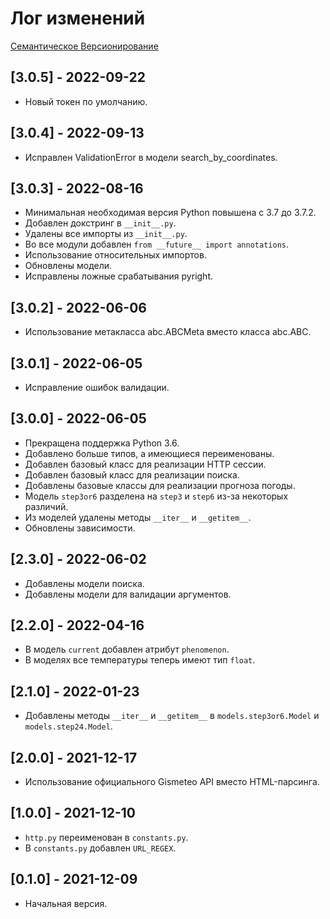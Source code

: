 # Лог изменений

[Семантическое Версионирование](https://semver.org/lang/ru/)

## [3.0.5] - 2022-09-22

- Новый токен по умолчанию.

## [3.0.4] - 2022-09-13

- Исправлен ValidationError в модели search_by_coordinates.

## [3.0.3] - 2022-08-16

- Минимальная необходимая версия Python повышена с 3.7 до 3.7.2.
- Добавлен докстринг в `__init__.py`.
- Удалены все импорты из `__init__.py`.
- Во все модули добавлен `from __future__ import annotations`.
- Использование относительных импортов.
- Обновлены модели.
- Исправлены ложные срабатывания pyright.

## [3.0.2] - 2022-06-06

- Использование метакласса abc.ABCMeta вместо класса abc.ABC.

## [3.0.1] - 2022-06-05

- Исправление ошибок валидации.

## [3.0.0] - 2022-06-05

- Прекращена поддержка Python 3.6.
- Добавлено больше типов, а имеющиеся переименованы.
- Добавлен базовый класс для реализации HTTP сессии.
- Добавлен базовый класс для реализации поиска.
- Добавлены базовые классы для реализации прогноза погоды.
- Модель `step3or6` разделена на `step3` и `step6` из-за некоторых различий.
- Из моделей удалены методы `__iter__` и `__getitem__`.
- Обновлены зависимости.

## [2.3.0] - 2022-06-02

- Добавлены модели поиска.
- Добавлены модели для валидации аргументов.

## [2.2.0] - 2022-04-16

- В модель `current` добавлен атрибут `phenomenon`.
- В моделях все температуры теперь имеют тип `float`.

## [2.1.0] - 2022-01-23

- Добавлены методы `__iter__` и `__getitem__` в `models.step3or6.Model` и `models.step24.Model`.

## [2.0.0] - 2021-12-17

- Использование официального Gismeteo API вместо HTML-парсинга.

## [1.0.0] - 2021-12-10

- `http.py` переименован в `constants.py`.
- В `constants.py` добавлен `URL_REGEX`.

## [0.1.0] - 2021-12-09

- Начальная версия.
